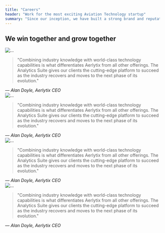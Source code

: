 ```yaml
---
title: "Careers"
header: "Work for the most exciting Aviation Technology startup"
summary: "Since our inception, we have built a strong brand and reputation as one of the fastest-growing aviation finance technology companies in Ireland by hiring the right talent, continuously innovating and enhancing our products and services, and building long term partnerships with our clients."
---
```


<article>
<div class="container">
<h2>We win together and grow together</h2>
</div>

<div class="container-scroller">
  <div class="content">
    <div class="wrap">
        <div class="card mb-3 p-2">
            <div class="row g-0">
                <div class="col-md-3">
                <img src="https://via.placeholder.com/300x380" class="img-fluid rounded-start" alt="...">
                </div>
                <div class="col-md-9">
                <div class="card-body">
                    <blockquote>
                        <p class="display-6">"Combining industry knowledge with world-class technology capabilities is what differentiates Aerlytix from all other offerings. The Analytics Suite gives our clients the cutting-edge platform to succeed as the industry recovers and moves to the next phase of its evolution."</p>
                    </blockquote>
                    <cite>— Alan Doyle, Aerlytix CEO</cite>
                </div>
                </div>
            </div>
        </div>
        <div class="card mb-3 p-2">
            <div class="row g-0">
                <div class="col-md-3">
                <img src="https://via.placeholder.com/300x380" class="img-fluid rounded-start" alt="...">
                </div>
                <div class="col-md-9">
                <div class="card-body">
                    <blockquote>
                        <p class="display-6">"Combining industry knowledge with world-class technology capabilities is what differentiates Aerlytix from all other offerings. The Analytics Suite gives our clients the cutting-edge platform to succeed as the industry recovers and moves to the next phase of its evolution."</p>
                    </blockquote>
                    <cite>— Alan Doyle, Aerlytix CEO</cite>
                </div>
                </div>
            </div>
        </div>
        <div class="card mb-3 p-2">
            <div class="row g-0">
                <div class="col-md-3">
                <img src="https://via.placeholder.com/300x380" class="img-fluid rounded-start" alt="...">
                </div>
                <div class="col-md-9">
                <div class="card-body">
                    <blockquote>
                        <p class="display-6">"Combining industry knowledge with world-class technology capabilities is what differentiates Aerlytix from all other offerings. The Analytics Suite gives our clients the cutting-edge platform to succeed as the industry recovers and moves to the next phase of its evolution."</p>
                    </blockquote>
                    <cite>— Alan Doyle, Aerlytix CEO</cite>
                </div>
                </div>
            </div>
        </div>
        <div class="card mb-3 p-2">
            <div class="row g-0">
                <div class="col-md-3">
                <img src="https://via.placeholder.com/300x380" class="img-fluid rounded-start" alt="...">
                </div>
                <div class="col-md-9">
                <div class="card-body">
                    <blockquote>
                        <p class="display-6">"Combining industry knowledge with world-class technology capabilities is what differentiates Aerlytix from all other offerings. The Analytics Suite gives our clients the cutting-edge platform to succeed as the industry recovers and moves to the next phase of its evolution."</p>
                    </blockquote>
                    <cite>— Alan Doyle, Aerlytix CEO</cite>
                </div>
                </div>
            </div>
        </div>
    </div>
   </div>
</div>

<div class="cointainer"> </div>

</article>

